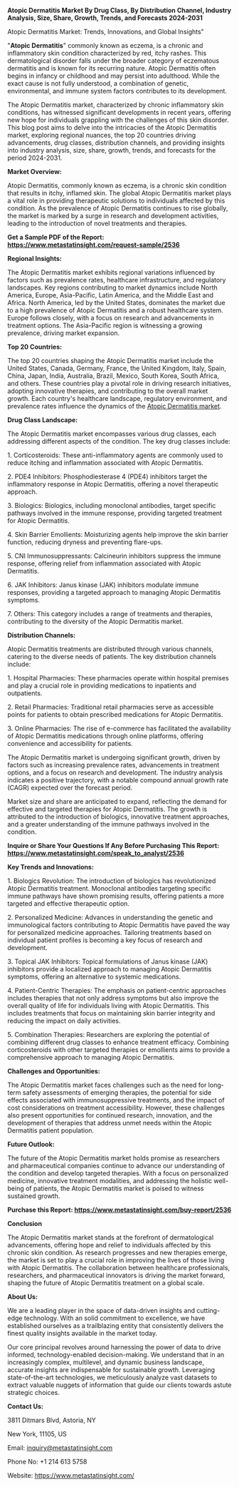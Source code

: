 ﻿**Atopic Dermatitis Market By Drug Class, By Distribution Channel, Industry Analysis, Size, Share, Growth, Trends, and Forecasts 2024-2031**

Atopic Dermatitis Market: Trends, Innovations, and Global Insights"

"**Atopic Dermatitis**" commonly known as eczema, is a chronic and inflammatory skin condition characterized by red, itchy rashes. This dermatological disorder falls under the broader category of eczematous dermatitis and is known for its recurring nature. Atopic Dermatitis often begins in infancy or childhood and may persist into adulthood. While the exact cause is not fully understood, a combination of genetic, environmental, and immune system factors contributes to its development.

The Atopic Dermatitis market, characterized by chronic inflammatory skin conditions, has witnessed significant developments in recent years, offering new hope for individuals grappling with the challenges of this skin disorder. This blog post aims to delve into the intricacies of the Atopic Dermatitis market, exploring regional nuances, the top 20 countries driving advancements, drug classes, distribution channels, and providing insights into industry analysis, size, share, growth, trends, and forecasts for the period 2024-2031.

**Market Overview:**

Atopic Dermatitis, commonly known as eczema, is a chronic skin condition that results in itchy, inflamed skin. The global Atopic Dermatitis market plays a vital role in providing therapeutic solutions to individuals affected by this condition. As the prevalence of Atopic Dermatitis continues to rise globally, the market is marked by a surge in research and development activities, leading to the introduction of novel treatments and therapies.

**Get a Sample PDF of the Report: <https://www.metastatinsight.com/request-sample/2536>** 

**Regional Insights:**

The Atopic Dermatitis market exhibits regional variations influenced by factors such as prevalence rates, healthcare infrastructure, and regulatory landscapes. Key regions contributing to market dynamics include North America, Europe, Asia-Pacific, Latin America, and the Middle East and Africa. North America, led by the United States, dominates the market due to a high prevalence of Atopic Dermatitis and a robust healthcare system. Europe follows closely, with a focus on research and advancements in treatment options. The Asia-Pacific region is witnessing a growing prevalence, driving market expansion.

**Top 20 Countries:**

The top 20 countries shaping the Atopic Dermatitis market include the United States, Canada, Germany, France, the United Kingdom, Italy, Spain, China, Japan, India, Australia, Brazil, Mexico, South Korea, South Africa, and others. These countries play a pivotal role in driving research initiatives, adopting innovative therapies, and contributing to the overall market growth. Each country's healthcare landscape, regulatory environment, and prevalence rates influence the dynamics of the [Atopic Dermatitis market](https://www.metastatinsight.com/report/atopic-dermatitis-market/2536).

**Drug Class Landscape:**

The Atopic Dermatitis market encompasses various drug classes, each addressing different aspects of the condition. The key drug classes include:

1\. Corticosteroids: These anti-inflammatory agents are commonly used to reduce itching and inflammation associated with Atopic Dermatitis.

2\. PDE4 Inhibitors: Phosphodiesterase 4 (PDE4) inhibitors target the inflammatory response in Atopic Dermatitis, offering a novel therapeutic approach.

3\. Biologics: Biologics, including monoclonal antibodies, target specific pathways involved in the immune response, providing targeted treatment for Atopic Dermatitis.

4\. Skin Barrier Emollients: Moisturizing agents help improve the skin barrier function, reducing dryness and preventing flare-ups.

5\. CNI Immunosuppressants: Calcineurin inhibitors suppress the immune response, offering relief from inflammation associated with Atopic Dermatitis.

6\. JAK Inhibitors: Janus kinase (JAK) inhibitors modulate immune responses, providing a targeted approach to managing Atopic Dermatitis symptoms.

7\. Others: This category includes a range of treatments and therapies, contributing to the diversity of the Atopic Dermatitis market.

**Distribution Channels:**

Atopic Dermatitis treatments are distributed through various channels, catering to the diverse needs of patients. The key distribution channels include:

1\. Hospital Pharmacies: These pharmacies operate within hospital premises and play a crucial role in providing medications to inpatients and outpatients.

2\. Retail Pharmacies: Traditional retail pharmacies serve as accessible points for patients to obtain prescribed medications for Atopic Dermatitis.

3\. Online Pharmacies: The rise of e-commerce has facilitated the availability of Atopic Dermatitis medications through online platforms, offering convenience and accessibility for patients.

The Atopic Dermatitis market is undergoing significant growth, driven by factors such as increasing prevalence rates, advancements in treatment options, and a focus on research and development. The industry analysis indicates a positive trajectory, with a notable compound annual growth rate (CAGR) expected over the forecast period.

Market size and share are anticipated to expand, reflecting the demand for effective and targeted therapies for Atopic Dermatitis. The growth is attributed to the introduction of biologics, innovative treatment approaches, and a greater understanding of the immune pathways involved in the condition.

**Inquire or Share Your Questions If Any Before Purchasing This Report: <https://www.metastatinsight.com/speak_to_analyst/2536>** 

**Key Trends and Innovations:**

1\. Biologics Revolution: The introduction of biologics has revolutionized Atopic Dermatitis treatment. Monoclonal antibodies targeting specific immune pathways have shown promising results, offering patients a more targeted and effective therapeutic option.

2\. Personalized Medicine: Advances in understanding the genetic and immunological factors contributing to Atopic Dermatitis have paved the way for personalized medicine approaches. Tailoring treatments based on individual patient profiles is becoming a key focus of research and development.

3\. Topical JAK Inhibitors: Topical formulations of Janus kinase (JAK) inhibitors provide a localized approach to managing Atopic Dermatitis symptoms, offering an alternative to systemic medications.

4\. Patient-Centric Therapies: The emphasis on patient-centric approaches includes therapies that not only address symptoms but also improve the overall quality of life for individuals living with Atopic Dermatitis. This includes treatments that focus on maintaining skin barrier integrity and reducing the impact on daily activities.

5\. Combination Therapies: Researchers are exploring the potential of combining different drug classes to enhance treatment efficacy. Combining corticosteroids with other targeted therapies or emollients aims to provide a comprehensive approach to managing Atopic Dermatitis.

**Challenges and Opportunities:**

The Atopic Dermatitis market faces challenges such as the need for long-term safety assessments of emerging therapies, the potential for side effects associated with immunosuppressive treatments, and the impact of cost considerations on treatment accessibility. However, these challenges also present opportunities for continued research, innovation, and the development of therapies that address unmet needs within the Atopic Dermatitis patient population.

**Future Outlook:**

The future of the Atopic Dermatitis market holds promise as researchers and pharmaceutical companies continue to advance our understanding of the condition and develop targeted therapies. With a focus on personalized medicine, innovative treatment modalities, and addressing the holistic well-being of patients, the Atopic Dermatitis market is poised to witness sustained growth.

**Purchase this Report: <https://www.metastatinsight.com/buy-report/2536>** 

**Conclusion**

The Atopic Dermatitis market stands at the forefront of dermatological advancements, offering hope and relief to individuals affected by this chronic skin condition. As research progresses and new therapies emerge, the market is set to play a crucial role in improving the lives of those living with Atopic Dermatitis. The collaboration between healthcare professionals, researchers, and pharmaceutical innovators is driving the market forward, shaping the future of Atopic Dermatitis treatment on a global scale.

**About Us:**

We are a leading player in the space of data-driven insights and cutting-edge technology. With an solid commitment to excellence, we have established ourselves as a trailblazing entity that consistently delivers the finest quality insights available in the market today.

Our core principal revolves around harnessing the power of data to drive informed, technology-enabled decision-making. We understand that in an increasingly complex, multilevel, and dynamic business landscape, accurate insights are indispensable for sustainable growth. Leveraging state-of-the-art technologies, we meticulously analyze vast datasets to extract valuable nuggets of information that guide our clients towards astute strategic choices.

**Contact Us:**

3811 Ditmars Blvd, Astoria, NY

New York, 11105, US

Email: <inquiry@metastatinsight.com>

Phone No: +1 214 613 5758

Website: <https://www.metastatinsight.com/> 

